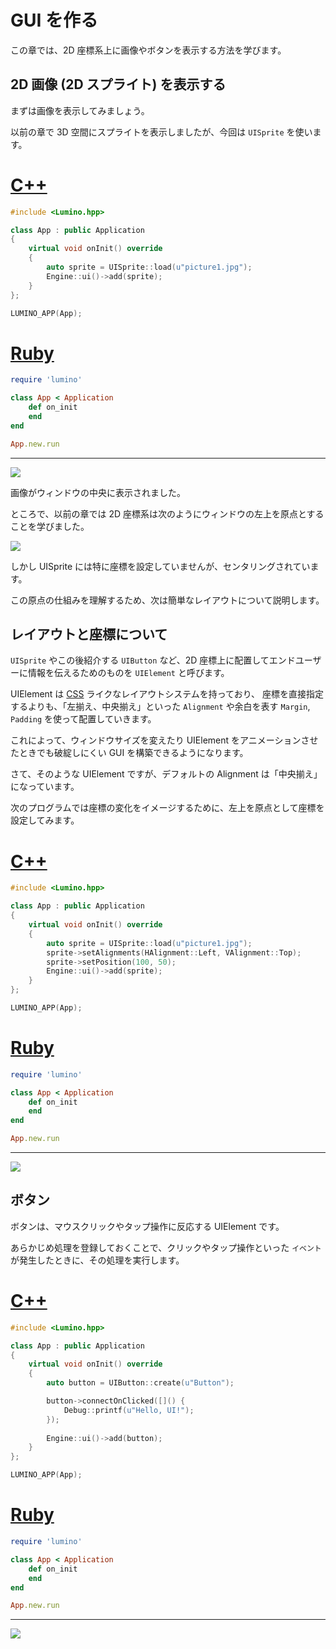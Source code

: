 GUI を作る
==========

この章では、2D 座標系上に画像やボタンを表示する方法を学びます。

2D 画像 (2D スプライト) を表示する
----------

まずは画像を表示してみましょう。

以前の章で 3D 空間にスプライトを表示しましたが、今回は `UISprite` を使います。

# [C++](#tab/lang-cpp)
```cpp
#include <Lumino.hpp>

class App : public Application
{
    virtual void onInit() override
    {
		auto sprite = UISprite::load(u"picture1.jpg");
		Engine::ui()->add(sprite);
    }
};

LUMINO_APP(App);
```
# [Ruby](#tab/lang-ruby)
```ruby
require 'lumino'

class App < Application
    def on_init
    end
end

App.new.run
```
---

![](img/gui-1.png)

画像がウィンドウの中央に表示されました。

ところで、以前の章では 2D 座標系は次のようにウィンドウの左上を原点とすることを学びました。

![](img/2-coordinate-1.png)

しかし UISprite には特に座標を設定していませんが、センタリングされています。

この原点の仕組みを理解するため、次は簡単なレイアウトについて説明します。



レイアウトと座標について
----------

`UISprite` やこの後紹介する `UIButton` など、2D 座標上に配置してエンドユーザーに情報を伝えるためのものを `UIElement` と呼びます。

UIElement は [CSS](https://ja.wikipedia.org/wiki/Cascading_Style_Sheets) ライクなレイアウトシステムを持っており、
座標を直接指定するよりも、「左揃え、中央揃え」といった `Alignment` や余白を表す `Margin`, `Padding` を使って配置していきます。

これによって、ウィンドウサイズを変えたり UIElement をアニメーションさせたときでも破綻しにくい GUI を構築できるようになります。

さて、そのような UIElement ですが、デフォルトの Alignment は「中央揃え」になっています。

次のプログラムでは座標の変化をイメージするために、左上を原点として座標を設定してみます。

# [C++](#tab/lang-cpp)
```cpp
#include <Lumino.hpp>

class App : public Application
{
    virtual void onInit() override
    {
		auto sprite = UISprite::load(u"picture1.jpg");
		sprite->setAlignments(HAlignment::Left, VAlignment::Top);
		sprite->setPosition(100, 50);
		Engine::ui()->add(sprite);
    }
};

LUMINO_APP(App);
```
# [Ruby](#tab/lang-ruby)
```ruby
require 'lumino'

class App < Application
    def on_init
    end
end

App.new.run
```
---

![](img/gui-3.png)


ボタン
----------

ボタンは、マウスクリックやタップ操作に反応する UIElement です。

あらかじめ処理を登録しておくことで、クリックやタップ操作といった `イベント` が発生したときに、その処理を実行します。

# [C++](#tab/lang-cpp)
```cpp
#include <Lumino.hpp>

class App : public Application
{
    virtual void onInit() override
    {
		auto button = UIButton::create(u"Button");

		button->connectOnClicked([]() {
			Debug::printf(u"Hello, UI!");
		});
        
		Engine::ui()->add(button);
    }
};

LUMINO_APP(App);
```
# [Ruby](#tab/lang-ruby)
```ruby
require 'lumino'

class App < Application
    def on_init
    end
end

App.new.run
```
---

![](img/gui-4.gif)

